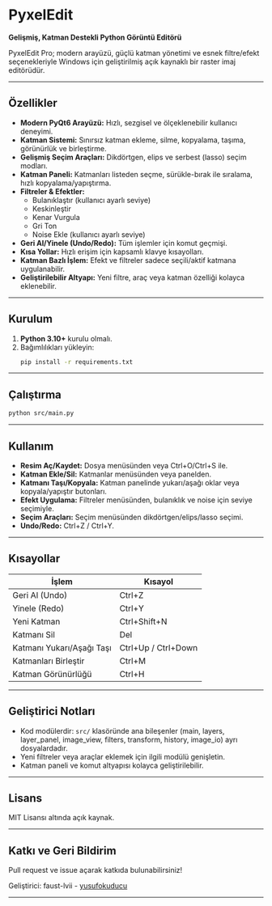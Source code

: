 # PyxelEdit

**Gelişmiş, Katman Destekli Python Görüntü Editörü**

PyxelEdit Pro; modern arayüzü, güçlü katman yönetimi ve esnek filtre/efekt seçenekleriyle Windows için geliştirilmiş açık kaynaklı bir raster imaj editörüdür.

---

## Özellikler

- **Modern PyQt6 Arayüzü:** Hızlı, sezgisel ve ölçeklenebilir kullanıcı deneyimi.
- **Katman Sistemi:** Sınırsız katman ekleme, silme, kopyalama, taşıma, görünürlük ve birleştirme.
- **Gelişmiş Seçim Araçları:** Dikdörtgen, elips ve serbest (lasso) seçim modları.
- **Katman Paneli:** Katmanları listeden seçme, sürükle-bırak ile sıralama, hızlı kopyalama/yapıştırma.
- **Filtreler & Efektler:**
  - Bulanıklaştır (kullanıcı ayarlı seviye)
  - Keskinleştir
  - Kenar Vurgula
  - Gri Ton
  - Noise Ekle (kullanıcı ayarlı seviye)
- **Geri Al/Yinele (Undo/Redo):** Tüm işlemler için komut geçmişi.
- **Kısa Yollar:** Hızlı erişim için kapsamlı klavye kısayolları.
- **Katman Bazlı İşlem:** Efekt ve filtreler sadece seçili/aktif katmana uygulanabilir.
- **Geliştirilebilir Altyapı:** Yeni filtre, araç veya katman özelliği kolayca eklenebilir.

---

## Kurulum

1. **Python 3.10+** kurulu olmalı.
2. Bağımlılıkları yükleyin:
   ```bash
   pip install -r requirements.txt
   ```

---

## Çalıştırma

```bash
python src/main.py
```

---

## Kullanım

- **Resim Aç/Kaydet:** Dosya menüsünden veya Ctrl+O/Ctrl+S ile.
- **Katman Ekle/Sil:** Katmanlar menüsünden veya panelden.
- **Katmanı Taşı/Kopyala:** Katman panelinde yukarı/aşağı oklar veya kopyala/yapıştır butonları.
- **Efekt Uygulama:** Filtreler menüsünden, bulanıklık ve noise için seviye seçimiyle.
- **Seçim Araçları:** Seçim menüsünden dikdörtgen/elips/lasso seçimi.
- **Undo/Redo:** Ctrl+Z / Ctrl+Y.

---

## Kısayollar

| İşlem                       | Kısayol           |
|-----------------------------|-------------------|
| Geri Al (Undo)              | Ctrl+Z            |
| Yinele (Redo)               | Ctrl+Y            |
| Yeni Katman                 | Ctrl+Shift+N      |
| Katmanı Sil                 | Del               |
| Katmanı Yukarı/Aşağı Taşı   | Ctrl+Up / Ctrl+Down |
| Katmanları Birleştir        | Ctrl+M            |
| Katman Görünürlüğü          | Ctrl+H            |

---

## Geliştirici Notları

- Kod modülerdir: `src/` klasöründe ana bileşenler (main, layers, layer_panel, image_view, filters, transform, history, image_io) ayrı dosyalardadır.
- Yeni filtreler veya araçlar eklemek için ilgili modülü genişletin.
- Katman paneli ve komut altyapısı kolayca geliştirilebilir.

---

## Lisans

MIT Lisansı altında açık kaynak.

---

## Katkı ve Geri Bildirim

Pull request ve issue açarak katkıda bulunabilirsiniz!

Geliştirici: faust-lvii - [yusufokuducu](mailto:k.yusufokuducu@gmail.com)  

---
